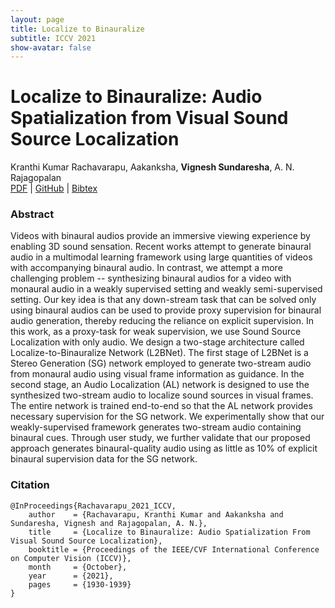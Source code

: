 ```yaml
---
layout: page
title: Localize to Binauralize
subtitle: ICCV 2021
show-avatar: false
---
```


# Localize to Binauralize: Audio Spatialization from Visual Sound Source Localization
Kranthi Kumar Rachavarapu, Aakanksha, **Vignesh Sundaresha**, A. N. Rajagopalan  
[PDF](https://openaccess.thecvf.com/content/ICCV2021/html/Rachavarapu_Localize_to_Binauralize_Audio_Spatialization_From_Visual_Sound_Source_Localization_ICCV_2021_paper.html) | [GitHub](https://github.com/KranthiKumarR/Localize-to-Binauralize) | [Bibtex](#citation)

### Abstract
Videos with binaural audios provide an immersive viewing experience by enabling 3D sound sensation. Recent works attempt to generate binaural audio in a multimodal learning framework using large quantities of videos with accompanying binaural audio. In contrast, we attempt a more challenging problem -- synthesizing binaural audios for a video with monaural audio in a weakly supervised setting and weakly semi-supervised setting. Our key idea is that any down-stream task that can be solved only using binaural audios can be used to provide proxy supervision for binaural audio generation, thereby reducing the reliance on explicit supervision. In this work, as a proxy-task for weak supervision, we use Sound Source Localization with only audio. We design a two-stage architecture called Localize-to-Binauralize Network (L2BNet). The first stage of L2BNet is a Stereo Generation (SG) network employed to generate two-stream audio from monaural audio using visual frame information as guidance. In the second stage, an Audio Localization (AL) network is designed to use the synthesized two-stream audio to localize sound sources in visual frames. The entire network is trained end-to-end so that the AL network provides necessary supervision for the SG network. We experimentally show that our weakly-supervised framework generates two-stream audio containing binaural cues. Through user study, we further validate that our proposed approach generates binaural-quality audio using as little as 10% of explicit binaural supervision data for the SG network.

### Citation
<pre><code>@InProceedings{Rachavarapu_2021_ICCV,
    author    = {Rachavarapu, Kranthi Kumar and Aakanksha and Sundaresha, Vignesh and Rajagopalan, A. N.},
    title     = {Localize to Binauralize: Audio Spatialization From Visual Sound Source Localization},
    booktitle = {Proceedings of the IEEE/CVF International Conference on Computer Vision (ICCV)},
    month     = {October},
    year      = {2021},
    pages     = {1930-1939}
}
</code></pre>
